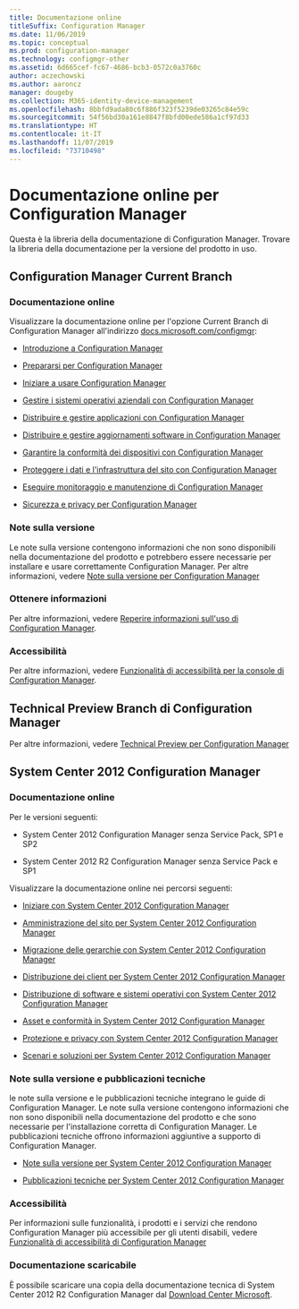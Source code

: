 ```yaml
---
title: Documentazione online
titleSuffix: Configuration Manager
ms.date: 11/06/2019
ms.topic: conceptual
ms.prod: configuration-manager
ms.technology: configmgr-other
ms.assetid: 6d665cef-fc67-4686-bcb3-0572c0a3760c
author: aczechowski
ms.author: aaroncz
manager: dougeby
ms.collection: M365-identity-device-management
ms.openlocfilehash: 8bbfd9ada80c6f886f323f5239de03265c84e59c
ms.sourcegitcommit: 54f56bd30a161e8847f8bfd00ede586a1cf97d33
ms.translationtype: HT
ms.contentlocale: it-IT
ms.lasthandoff: 11/07/2019
ms.locfileid: "73710498"
---
```

# <a name="online-documentation-for-configuration-manager"></a>Documentazione online per Configuration Manager

<!-- this article is a placeholder for the historical CHM file, or F1 help, as all the versions used the same FWLINK to get to help. Due to that, this file is used to help redirect the reader to the product they want help with -->

Questa è la libreria della documentazione di Configuration Manager. Trovare la libreria della documentazione per la versione del prodotto in uso.

## <a name="configuration-manager-current-branch"></a>Configuration Manager Current Branch

### <a name="online-documentation"></a>Documentazione online

Visualizzare la documentazione online per l'opzione Current Branch di Configuration Manager all'indirizzo [docs.microsoft.com/configmgr](https://docs.microsoft.com/configmgr):  

- [Introduzione a Configuration Manager](/configmgr/core/understand/introduction)  

- [Prepararsi per Configuration Manager](/configmgr/core/plan-design/get-ready)  

- [Iniziare a usare Configuration Manager](/configmgr/core/servers/deploy/start-using)  

- [Gestire i sistemi operativi aziendali con Configuration Manager](/configmgr/osd/understand/introduction-to-operating-system-deployment)  

- [Distribuire e gestire applicazioni con Configuration Manager](/configmgr/apps/deploy-use/deploy-applications)  

- [Distribuire e gestire aggiornamenti software in Configuration Manager](/configmgr/sum/understand/software-updates-introduction)  

- [Garantire la conformità dei dispositivi con Configuration Manager](/configmgr/compliance/understand/ensure-device-compliance)  

- [Proteggere i dati e l'infrastruttura del sito con Configuration Manager](/configmgr/protect/understand/protect-data-and-site-infrastructure)  

- [Eseguire monitoraggio e manutenzione di Configuration Manager](/configmgr/core/servers/manage/maintenance-tasks)  

- [Sicurezza e privacy per Configuration Manager](/configmgr/core/plan-design/security/security-and-privacy)  

### <a name="release-notes"></a>Note sulla versione

Le note sulla versione contengono informazioni che non sono disponibili nella documentazione del prodotto e potrebbero essere necessarie per installare e usare correttamente Configuration Manager. Per altre informazioni, vedere [Note sulla versione per Configuration Manager](/configmgr/core/servers/deploy/install/release-notes)  

### <a name="find-help"></a>Ottenere informazioni

Per altre informazioni, vedere [Reperire informazioni sull'uso di Configuration Manager](/configmgr/core/understand/find-help).

### <a name="accessibility"></a>Accessibilità

Per altre informazioni, vedere [Funzionalità di accessibilità per la console di Configuration Manager](/configmgr/core/understand/accessibility-features).

## <a name="configuration-manager-technical-preview-branch"></a>Technical Preview Branch di Configuration Manager

Per altre informazioni, vedere [Technical Preview per Configuration Manager](/configmgr/core/get-started/technical-preview)  

## <a name="system-center-2012-configuration-manager"></a>System Center 2012 Configuration Manager

### <a name="online-documentation"></a>Documentazione online

Per le versioni seguenti:

- System Center 2012 Configuration Manager senza Service Pack, SP1 e SP2  

- System Center 2012 R2 Configuration Manager senza Service Pack e SP1  

Visualizzare la documentazione online nei percorsi seguenti:  

- [Iniziare con System Center 2012 Configuration Manager](https://docs.microsoft.com/previous-versions/system-center/system-center-2012-R2/gg682144\(v=technet.10\))  

- [Amministrazione del sito per System Center 2012 Configuration Manager](https://docs.microsoft.com/previous-versions/system-center/system-center-2012-R2/gg681983\(v=technet.10\))  

- [Migrazione delle gerarchie con System Center 2012 Configuration Manager](https://docs.microsoft.com/previous-versions/system-center/system-center-2012-R2/gg682006\(v=technet.10\))  

- [Distribuzione dei client per System Center 2012 Configuration Manager](https://docs.microsoft.com/previous-versions/system-center/system-center-2012-R2/gg699391\(v=technet.10\))  

- [Distribuzione di software e sistemi operativi con System Center 2012 Configuration Manager](https://docs.microsoft.com/previous-versions/system-center/system-center-2012-R2/gg699393\(v=technet.10\))  

- [Asset e conformità in System Center 2012 Configuration Manager](https://docs.microsoft.com/previous-versions/system-center/system-center-2012-R2/gg682029\(v=technet.10\))  

- [Protezione e privacy con System Center 2012 Configuration Manager](https://docs.microsoft.com/previous-versions/system-center/system-center-2012-R2/gg682033\(v=technet.10\))  

- [Scenari e soluzioni per System Center 2012 Configuration Manager](https://docs.microsoft.com/previous-versions/system-center/system-center-2012-R2/jj884163\(v=technet.10\))  

### <a name="release-notes-and-technical-publications"></a>Note sulla versione e pubblicazioni tecniche

le note sulla versione e le pubblicazioni tecniche integrano le guide di Configuration Manager. Le note sulla versione contengono informazioni che non sono disponibili nella documentazione del prodotto e che sono necessarie per l'installazione corretta di Configuration Manager. Le pubblicazioni tecniche offrono informazioni aggiuntive a supporto di Configuration Manager.  

- [Note sulla versione per System Center 2012 Configuration Manager](https://docs.microsoft.com/previous-versions/system-center/system-center-2012-R2/jj870706\(v=technet.10\))  

- [Pubblicazioni tecniche per System Center 2012 Configuration Manager](https://docs.microsoft.com/previous-versions/system-center/system-center-2012-R2/hh531521\(v=technet.10\))  

### <a name="accessibility"></a>Accessibilità

Per informazioni sulle funzionalità, i prodotti e i servizi che rendono Configuration Manager più accessibile per gli utenti disabili, vedere [Funzionalità di accessibilità di Configuration Manager](https://docs.microsoft.com/previous-versions/system-center/system-center-2012-R2/jj553406\(v=technet.10\))

### <a name="downloadable-documentation"></a>Documentazione scaricabile

È possibile scaricare una copia della documentazione tecnica di System Center 2012 R2 Configuration Manager dal [Download Center Microsoft](https://www.microsoft.com/download/details.aspx?id=29901).
